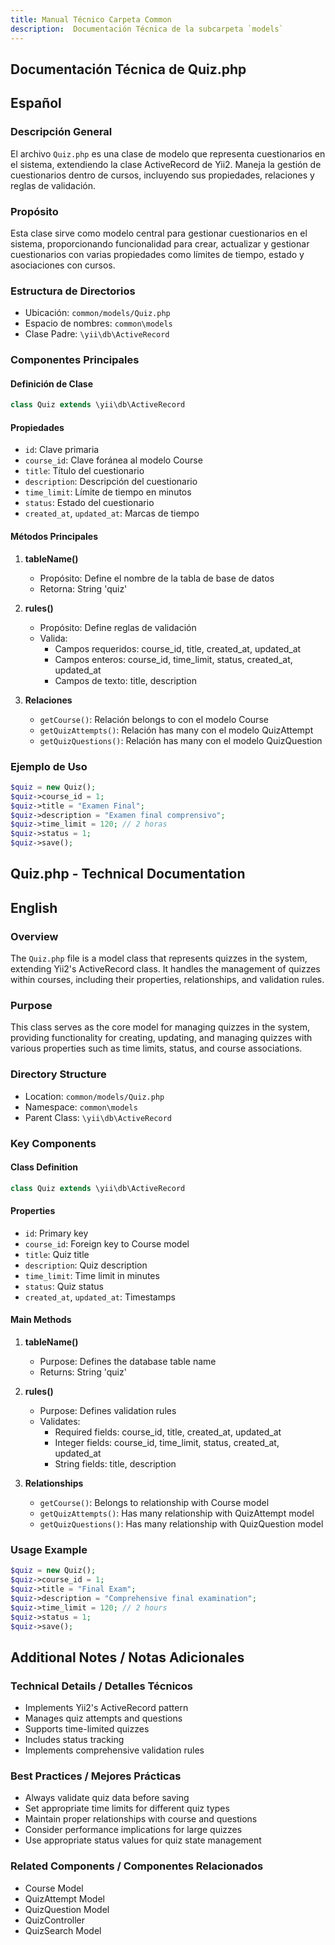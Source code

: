 ```yaml
---
title: Manual Técnico Carpeta Common
description:  Documentación Técnica de la subcarpeta `models`
---
```


## Documentación Técnica de Quiz.php


## Español

### Descripción General
El archivo `Quiz.php` es una clase de modelo que representa cuestionarios en el sistema, extendiendo la clase ActiveRecord de Yii2. Maneja la gestión de cuestionarios dentro de cursos, incluyendo sus propiedades, relaciones y reglas de validación.

### Propósito
Esta clase sirve como modelo central para gestionar cuestionarios en el sistema, proporcionando funcionalidad para crear, actualizar y gestionar cuestionarios con varias propiedades como límites de tiempo, estado y asociaciones con cursos.

### Estructura de Directorios
- Ubicación: `common/models/Quiz.php`
- Espacio de nombres: `common\models`
- Clase Padre: `\yii\db\ActiveRecord`

### Componentes Principales

#### Definición de Clase
```php
class Quiz extends \yii\db\ActiveRecord
```

#### Propiedades
- `id`: Clave primaria
- `course_id`: Clave foránea al modelo Course
- `title`: Título del cuestionario
- `description`: Descripción del cuestionario
- `time_limit`: Límite de tiempo en minutos
- `status`: Estado del cuestionario
- `created_at`, `updated_at`: Marcas de tiempo

#### Métodos Principales

1. **tableName()**
   - Propósito: Define el nombre de la tabla de base de datos
   - Retorna: String 'quiz'

2. **rules()**
   - Propósito: Define reglas de validación
   - Valida:
     - Campos requeridos: course_id, title, created_at, updated_at
     - Campos enteros: course_id, time_limit, status, created_at, updated_at
     - Campos de texto: title, description

3. **Relaciones**
   - `getCourse()`: Relación belongs to con el modelo Course
   - `getQuizAttempts()`: Relación has many con el modelo QuizAttempt
   - `getQuizQuestions()`: Relación has many con el modelo QuizQuestion

### Ejemplo de Uso
```php
$quiz = new Quiz();
$quiz->course_id = 1;
$quiz->title = "Examen Final";
$quiz->description = "Examen final comprensivo";
$quiz->time_limit = 120; // 2 horas
$quiz->status = 1;
$quiz->save();
```

## Quiz.php - Technical Documentation

## English

### Overview
The `Quiz.php` file is a model class that represents quizzes in the system, extending Yii2's ActiveRecord class. It handles the management of quizzes within courses, including their properties, relationships, and validation rules.

### Purpose
This class serves as the core model for managing quizzes in the system, providing functionality for creating, updating, and managing quizzes with various properties such as time limits, status, and course associations.

### Directory Structure
- Location: `common/models/Quiz.php`
- Namespace: `common\models`
- Parent Class: `\yii\db\ActiveRecord`

### Key Components

#### Class Definition
```php
class Quiz extends \yii\db\ActiveRecord
```

#### Properties
- `id`: Primary key
- `course_id`: Foreign key to Course model
- `title`: Quiz title
- `description`: Quiz description
- `time_limit`: Time limit in minutes
- `status`: Quiz status
- `created_at`, `updated_at`: Timestamps

#### Main Methods

1. **tableName()**
   - Purpose: Defines the database table name
   - Returns: String 'quiz'

2. **rules()**
   - Purpose: Defines validation rules
   - Validates:
     - Required fields: course_id, title, created_at, updated_at
     - Integer fields: course_id, time_limit, status, created_at, updated_at
     - String fields: title, description

3. **Relationships**
   - `getCourse()`: Belongs to relationship with Course model
   - `getQuizAttempts()`: Has many relationship with QuizAttempt model
   - `getQuizQuestions()`: Has many relationship with QuizQuestion model

### Usage Example
```php
$quiz = new Quiz();
$quiz->course_id = 1;
$quiz->title = "Final Exam";
$quiz->description = "Comprehensive final examination";
$quiz->time_limit = 120; // 2 hours
$quiz->status = 1;
$quiz->save();
```


## Additional Notes / Notas Adicionales

### Technical Details / Detalles Técnicos
- Implements Yii2's ActiveRecord pattern
- Manages quiz attempts and questions
- Supports time-limited quizzes
- Includes status tracking
- Implements comprehensive validation rules

### Best Practices / Mejores Prácticas
- Always validate quiz data before saving
- Set appropriate time limits for different quiz types
- Maintain proper relationships with course and questions
- Consider performance implications for large quizzes
- Use appropriate status values for quiz state management

### Related Components / Componentes Relacionados
- Course Model
- QuizAttempt Model
- QuizQuestion Model
- QuizController
- QuizSearch Model